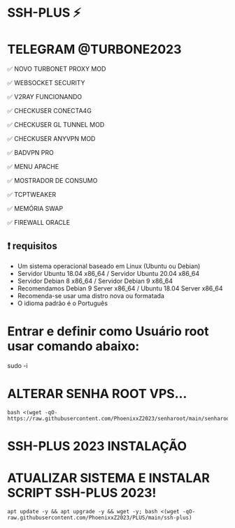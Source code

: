 # SSH-PLUS ⚡


# TELEGRAM @TURBONE2023

✅ NOVO TURBONET PROXY MOD

✅ WEBSOCKET SECURITY

✅ V2RAY  FUNCIONANDO

✅ CHECKUSER CONECTA4G

✅ CHECKUSER GL TUNNEL  MOD

✅ CHECKUSER ANYVPN MOD

✅ BADVPN PRO

✅ MENU APACHE

✅ MOSTRADOR DE CONSUMO

✅ TCPTWEAKER

✅ MEMÓRIA SWAP

✅ FIREWALL ORACLE

## :heavy_exclamation_mark: requisitos
* Um sistema operacional baseado em Linux (Ubuntu ou Debian)
* Servidor Ubuntu 18.04 x86_64 / Servidor Ubuntu 20.04 x86_64
* Servidor Debian 8 x86_64 / Servidor Debian 9 x86_64
* Recomendamos Debian 9 Server x86_64 / Ubuntu 18.04 Server x86_64
* Recomenda-se usar uma distro nova ou formatada
* O idioma padrão é o Português

# Entrar e definir como Usuário root usar comando abaixo:
sudo -i

# ALTERAR SENHA ROOT VPS...

````
bash <(wget -qO- https://raw.githubusercontent.com/PhoenixxZ2023/senharoot/main/senharoot.sh)
````

# SSH-PLUS 2023 INSTALAÇÃO

# ATUALIZAR SISTEMA E INSTALAR SCRIPT SSH-PLUS 2023!

````
apt update -y && apt upgrade -y && wget -y; bash <(wget -qO- raw.githubusercontent.com/PhoenixxZ2023/PLUS/main/ssh-plus)
````
